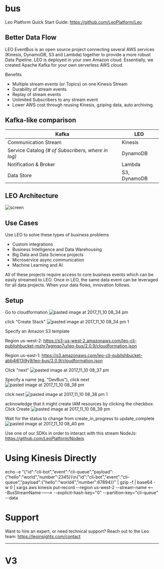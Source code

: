 # bus

Leo Platform Quick Start Guide: https://github.com/LeoPlatform/Leo

## Better Data Flow
LEO EventBus is an open source project connecting several AWS services (Kinesis, DynamoDB, S3 and Lambda) together to provide a more robust Data Pipeline.  LEO is deployed in your own Amazon cloud. Essentially, we created Apache Kafka for your own serverless AWS cloud.

Benefits
- Multiple stream events (or Topics) on one Kinesis Stream
- Durability of stream events 
- Replay of stream events
- Unlimited Subscribers to any stream event
- Lower AWS cost through reusing Kinesis, gziping data, auto archiving.   

## Kafka-like comparison
Kafka | LEO
------------ | -------------
Communication Stream | Kinesis
Service Catalog *(# of Subscribers, where in log)* | DynamoDB
Notification & Broker | Lambda
Data Store | S3, DynamoDB

## LEO Architecture
![screen](https://user-images.githubusercontent.com/16600791/32670968-d7a1bf2e-c602-11e7-9f0c-d13d1c07fb94.png)

## Use Cases
Use LEO to solve these types of business problems
- Custom integrations
- Business Intelligence and Data Warehousing
- Big Data and Data Science projects
- Microservice async communication
- Machine Learning and AI

All of these projects require access to core business events which can be easily streamed to LEO. Once in LEO, the same data event can be leveraged for all data projects. When your data flows, innovation follows.  

## Setup
Go to cloudformation
![pasted image at 2017_11_10 08_34 pm](https://user-images.githubusercontent.com/1404265/32686376-5b737fe6-c661-11e7-82c8-e27dd6d15de0.png)

click "Create Stack"
![pasted image at 2017_11_10 08_34 pm 1](https://user-images.githubusercontent.com/1404265/32686413-b6f324b6-c661-11e7-817f-af956ddbfe37.png)

Specify an Amazon S3 template  

Region us-west-2: https://s3-us-west-2.amazonaws.com/leo-cli-publishbucket-mzhr7agmqo7u/leo-bus/2.0.9/cloudformation.json 

Region us-east-1: https://s3.amazonaws.com/leo-cli-publishbucket-abb4i613j9y9/leo-bus/2.0.9/cloudformation.json

Click "next"
![pasted image at 2017_11_10 08_37 pm](https://user-images.githubusercontent.com/1404265/32686436-1c16c44c-c662-11e7-8383-bd94c8f1d803.png)

Specify a name (eg. "DevBus"), click next
![pasted image at 2017_11_10 08_38 pm](https://user-images.githubusercontent.com/1404265/32686445-3dff8e68-c662-11e7-8058-2c95899ee3fd.png)

click next
![pasted image at 2017_11_10 08_38 pm 1](https://user-images.githubusercontent.com/1404265/32686459-61619eb4-c662-11e7-9029-50a38ddaf7da.png)

acknowledge that it might create IAM resources by clicking the checkbox.  Click Create
![pasted image at 2017_11_10 08_39 pm](https://user-images.githubusercontent.com/1404265/32686466-83b9f2ea-c662-11e7-850d-15e547bdb6da.png)

Wait for the status to change from create_in_progress to update_complete
![pasted image at 2017_11_10 08_40 pm](https://user-images.githubusercontent.com/1404265/32686475-ad2d4672-c662-11e7-8e6d-ac0f5b02a4b0.png)

Use one of our SDKs in order to interact with this stream
NodeJs: https://github.com/LeoPlatform/Nodejs


# Using Kinesis Directly
echo -e "{\"id\":\"cli-bot\",\"event\":\"cli-queue\",\"payload\":{\"hello\":\"world\",\"number\":2345}}\n{\"id\":\"cli-bot\",\"event\":\"cli-queue\",\"payload\":{\"hello\":\"world4\",\"number\":67894}}" | gzip -f | base64 -w 0 | xargs aws kinesis put-record --region us-west-2 --stream-name <---BusStreamName---> --explicit-hash-key="0" --partition-key="cli-queue" --data

# Support
Want to hire an expert, or need technical support? Reach out to the Leo team: https://leoinsights.com/contact


---
# V3 
